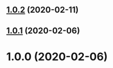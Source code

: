 ## [1.0.2](https://github.com/mikekitchell/nest-rest-framework-qldb/compare/v1.0.1...v1.0.2) (2020-02-11)

## [1.0.1](https://github.com/mikekitchell/nest-rest-framework-qldb/compare/v1.0.0...v1.0.1) (2020-02-06)

# 1.0.0 (2020-02-06)
